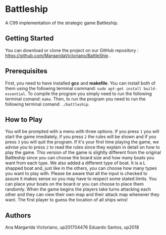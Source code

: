 # Battleship
A C99 implementation of the strategic game Battleship.

## Getting Started
You can download or clone the project on our GitHub repository : https://github.com/MargaridaVictoriano/BattleShip .

## Prerequisites
First, you need to have installed **gcc** and **makefile**.
You can install both of them using the following terminal command: `sudo apt-get install build-essential`.
 To compile the program you simply need to run the following terminal comand: `make`.
 Then, to run the program you need to run the following terminal comand: `./battleship`. 
 
## How to Play
You will be prompted with a menu with three options. If you press `1` you will start the game imediately, if you press  `2` the rules will be shown and if you press `3` you will quit the program.
If it's your first time playing the game,  we advise you to press `2` to read the rules since they explain in detail on how to play the game.
This version of the game is slightly different from the original Battleship since you can choose the board size and how many boats you want from each type. We also added a different type of boat. It is a L shapped boat and, just like in the others, you can choose how many types you want to play with. Please be aware that all the input is checked to assure it makes sense so you may have to respect some stated limits.
You can place your boats on the board or you can choose to place them randomly.
When the game begins the players take turns attacking each other and they can view their own map and their attack map whenever they want.
The first player to guess the location of all ships wins!

## Authors
Ana Margarida Victoriano, up201704476
Eduardo Santos, up2018
